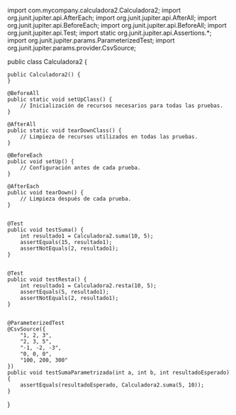 import com.mycompany.calculadora2.Calculadora2;
import org.junit.jupiter.api.AfterEach;
import org.junit.jupiter.api.AfterAll;
import org.junit.jupiter.api.BeforeEach;
import org.junit.jupiter.api.BeforeAll;
import org.junit.jupiter.api.Test;
import static org.junit.jupiter.api.Assertions.*;
import org.junit.jupiter.params.ParameterizedTest;
import org.junit.jupiter.params.provider.CsvSource;

public class Calculadora2 {

    public Calculadora2() {
    }

    @BeforeAll
    public static void setUpClass() {
        // Inicialización de recursos necesarios para todas las pruebas.
    }

    @AfterAll
    public static void tearDownClass() {
        // Limpieza de recursos utilizados en todas las pruebas.
    }

    @BeforeEach
    public void setUp() {
        // Configuración antes de cada prueba.
    }

    @AfterEach
    public void tearDown() {
        // Limpieza después de cada prueba.
    }


    @Test
    public void testSuma() {
        int resultado1 = Calculadora2.suma(10, 5);
        assertEquals(15, resultado1);
        assertNotEquals(2, resultado1);
    }


    @Test
    public void testResta() {
        int resultado1 = Calculadora2.resta(10, 5);
        assertEquals(5, resultado1);
        assertNotEquals(2, resultado1);
    }


    @ParameterizedTest
    @CsvSource({
        "1, 2, 3",
        "2, 3, 5",
        "-1, -2, -3",
        "0, 0, 0",
        "100, 200, 300"
    })
    public void testSumaParametrizada(int a, int b, int resultadoEsperado) {
        assertEquals(resultadoEsperado, Calculadora2.suma(5, 10));
    }
}
